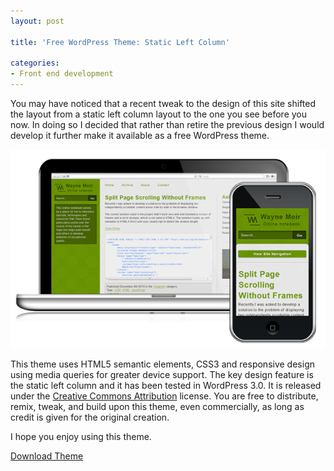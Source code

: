 ```yaml
---
layout: post

title: 'Free WordPress Theme: Static Left Column'

categories:
- Front end development
---
```


You may have noticed that a recent tweak to the design of this site shifted the layout from a static left column layout to the one you see before you now. In doing so I decided that rather than retire the previous design I would develop it further make it available as a free WordPress theme.

![Static Left Column Theme](/img/content/wp-static-left-column.png)

This theme uses HTML5 semantic elements, CSS3 and responsive design using media queries for greater device support. The key design feature is the static left column and it has been tested in WordPress 3.0. It is released under the [Creative Commons Attribution](http://creativecommons.org/licenses/by/3.0/) license. You are free to distribute, remix, tweak, and build upon this theme, even commercially, as long as credit is given for the original creation.

I hope you enjoy using this theme.

<a href="/demos/wp-static-left-column/wp-static-left-column.zip" class="btn">Download Theme</a>